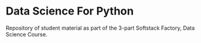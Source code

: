# Data Science For Python
Repository of student material as part of the 3-part Softstack Factory, Data Science Course.
